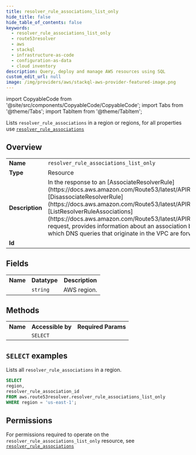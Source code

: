 ```yaml
---
title: resolver_rule_associations_list_only
hide_title: false
hide_table_of_contents: false
keywords:
  - resolver_rule_associations_list_only
  - route53resolver
  - aws
  - stackql
  - infrastructure-as-code
  - configuration-as-data
  - cloud inventory
description: Query, deploy and manage AWS resources using SQL
custom_edit_url: null
image: /img/providers/aws/stackql-aws-provider-featured-image.png
---
```


import CopyableCode from '@site/src/components/CopyableCode/CopyableCode';
import Tabs from '@theme/Tabs';
import TabItem from '@theme/TabItem';

Lists <code>resolver_rule_associations</code> in a region or regions, for all properties use <a href="/providers/aws/serviceName/resolver_rule_associations/"><code>resolver_rule_associations</code></a>

## Overview
<table><tbody>
<tr><td><b>Name</b></td><td><code>resolver_rule_associations_list_only</code></td></tr>
<tr><td><b>Type</b></td><td>Resource</td></tr>
<tr><td><b>Description</b></td><td>In the response to an &#91;AssociateResolverRule&#93;(https://docs.aws.amazon.com/Route53/latest/APIReference/API_route53resolver_AssociateResolverRule.html), &#91;DisassociateResolverRule&#93;(https://docs.aws.amazon.com/Route53/latest/APIReference/API_route53resolver_DisassociateResolverRule.html), or &#91;ListResolverRuleAssociations&#93;(https://docs.aws.amazon.com/Route53/latest/APIReference/API_route53resolver_ListResolverRuleAssociations.html) request, provides information about an association between a resolver rule and a VPC. The association determines which DNS queries that originate in the VPC are forwarded to your network.</td></tr>
<tr><td><b>Id</b></td><td><CopyableCode code="aws.route53resolver.resolver_rule_associations_list_only" /></td></tr>
</tbody></table>

## Fields
<table><tbody><tr><th>Name</th><th>Datatype</th><th>Description</th></tr><tr><td><CopyableCode code="region" /></td><td><code>string</code></td><td>AWS region.</td></tr>
</tbody></table>

## Methods

<table><tbody>
  <tr>
    <th>Name</th>
    <th>Accessible by</th>
    <th>Required Params</th>
  </tr>
  <tr>
    <td><CopyableCode code="list_resources" /></td>
    <td><code>SELECT</code></td>
    <td><CopyableCode code="region" /></td>
  </tr>
</tbody></table>

## `SELECT` examples
Lists all <code>resolver_rule_associations</code> in a region.
```sql
SELECT
region,
resolver_rule_association_id
FROM aws.route53resolver.resolver_rule_associations_list_only
WHERE region = 'us-east-1';
```


## Permissions

For permissions required to operate on the <code>resolver_rule_associations_list_only</code> resource, see <a href="/providers/aws/route53resolver/resolver_rule_associations/#permissions"><code>resolver_rule_associations</code></a>

